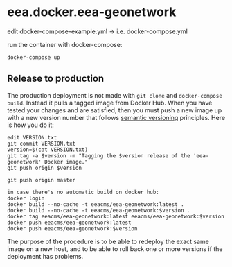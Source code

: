 # eea.docker.eea-geonetwork

edit docker-compose-example.yml -> i.e. docker-compose.yml

run the container with docker-compose:

    docker-compose up

## Release to production

The production deployment is not made with `git clone` and `docker-compose build`.
Instead it pulls a tagged image from Docker Hub.  When you have tested your changes
and are satisfied, then you must push a new image up with a new version number that
follows [semantic versioning](http://semver.org/) principles.  Here is how you do it:

    edit VERSION.txt
    git commit VERSION.txt
    version=$(cat VERSION.txt)
    git tag -a $version -m "Tagging the $version release of the 'eea-geonetwork' Docker image."
    git push origin $version

    git push origin master
    
    in case there's no automatic build on docker hub:
    docker login
    docker build --no-cache -t eeacms/eea-geonetwork:latest .
    docker build --no-cache -t eeacms/eea-geonetwork:$version .
    docker tag eeacms/eea-geonetwork:latest eeacms/eea-geonetwork:$version
    docker push eeacms/eea-geonetwork:latest
    docker push eeacms/eea-geonetwork:$version

The purpose of the procedure is to be able to redeploy the exact same image on a
new host, and to be able to roll back one or more versions if the deployment has problems.

